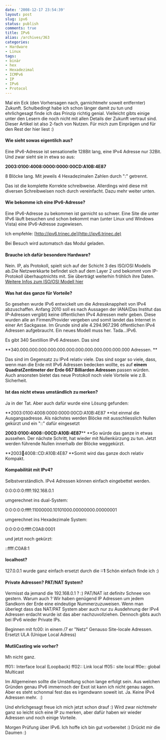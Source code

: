 ```yaml
---
date: '2008-12-17 23:54:39'
layout: post
slug: ipv6
status: publish
comments: true
title: IPv6
alias: /archives/363
categories:
- Hardware
- Linux
tags:
- binär
- hex
- Hexadezimal
- ICMPv6
- IP
- IPv6
- Protocol
---
```


Mal ein Eck (den Vorhersagen nach, garnichtmehr soweit entfernter) Zukunft. Schulbedingt habe ich schon länger damit zu tun und ehrlichgesagt finde ich das Prinzip richtig genial. Vielleicht gibts einige unter den Lesern die noch nicht mit allen Details der Zukunft vertraut sind. Dieser Artikel ist also 2-fach von Nutzen. Für mich zum Einprägen und für den Rest der hier liest :)


#### Wie sieht sowas eigentilch aus?


Eine IPv6-Adresse ist sensationelle 128Bit lang, eine IPv4 Adresse nur 32Bit. Und zwar sieht sie in etwa so aus:

**2003:0100:4008:0000:0000:00CD:A10B:4E87**

8 Blöcke lang. Mit jeweils 4 Hexadezimalen Zahlen durch ":" getrennt.

Das ist die komplette Korrekte schreibweise. Allerdings wird diese mit diversen Schreibweisen noch durch vereinfacht.
Dazu mehr weiter unten.


#### Wie bekomme ich eine IPv6-Adresse?


Eine IPv6-Adresse zu bekommen ist garnicht so schwer. Eine Site die unter IPv6 läuft besuchen und schon bekommt man
(unter Linux und Windows Vista) eine IPv6-Adresse zugewiesen.

Ich empfehle: [http://ipv6.trinec.de](http://ipv6.trinec.de)

Bei Besuch wird automatsch das Modul geladen.


#### Brauche ich dafür besondere Hardware?


Nein. IP, als Protokoll, spielt sich auf der Schicht 3 des ISO/OSI Modells ab.Die Netzwerkkarte befindet sich auf dem Layer 2 und bekommt vom IP-Protokoll überhauptnichts mit. Sie überträgt weiterhin fröhlich ihre Daten.
[Weitere Infos zum ISO/OSI Modell hier](http://de.wikipedia.org/wiki/OSI-Modell)


#### Was hat das ganze für Vorteile?


So gesehen wurde IPv6 entwickelt um die Adressknappheit von IPv4 abzuschaffen. Anfang 2010 soll es nach Aussagen der IANA(Das Institut das IP-Adressen vergibt) keine öffentlichen IPv4 Adressen mehr geben. Diese wurden alle an Firmen/Provider vergeben und somit landet das Internet in einer Art Sackgasse. Im Grunde sind alle 4.294.967.296 öffentlichen IPv4 Adressen aufgebraucht.
Ein neues Modell muss her. Tada...IPv6.

Es gibt 340 Sextillion IPv6 Adressen. Das sind

**340.000.000.000.000.000.000.000.000.000.000.000.000 Adressen.
**

Das sind im Gegensatz zu IPv4 relativ viele. Das sind sogar so viele, dass, wenn man die Erde mit IPv6 Adressen bedecken wollte, es auf **einem QuadratZentimeter der Erde 667 Billiarden Adressen** passen würden. Auch ansonsten bietet das neue Protokoll noch viele Vorteile wie z.B. Sicherheit.


#### Ist das nicht etwas umständlich zu merken?


Ja in der Tat. Aber auch dafür wurde eine Lösung gefunden:

**2003:0100:4008:0000:0000:00CD:A10B:4E87 **Ist einmal die Ausgangsadresse.
Als nächstes werden Blöcke mit ausschliesslich Nullen gekürzt und ein "::" dafür eingesetzt

**2003:0100:4008::00CD:A10B:4E87**** **So würde das ganze in etwas aussehen.
Der nächste Schritt, hat wieder mit Nullenkürzung zu tun.
Jetzt werden führende Nullen innerhalb der Blöcke weggekürzt.

**2003:100:4008::CD:A10B:4E87 **Somit wird das ganze doch relativ Kompakt.


#### Kompabilität mit IPv4?


Selbstverständlich. IPv4 Adressen können einfach eingebettet werden.

0:0:0:0:0:ffff:192.168.0.1

umgerechnet ins dual-System:

0:0:0:0:0:ffff:11000000.10101000.00000000.00000001

umgerechnet ins Hexadezimale System:

0:0:0:0:0:ffff:C0A8:0001

und jetzt noch gekürzt:

::ffff:C0A8:1


#### localhost?


127.0.0.1 wurde ganz einfach ersetzt durch die **::1**
Schön einfach finde ich :)


#### Private Adressen? PAT/NAT System?


Vermisst da jemand die 192.168.0.1 ? :) PAT/NAT ist definitv Schnee von gestern. Warum auch ? Wir haben genügend IP Adressen um jedem Sandkorn der Erde eine eindeutige Nummerzuzuweisen. Wenn man überlegt dass das NAT/PAT System aber auch nur zu Ausdehnung der IPv4 Adressen erdacht wurde ist das aber nachzuvollziehen. Dennoch gibts auch bei IPv6 wieder Private IPs.

Beginnen mit fc00: in einem /7 er "Netz"
Genauso Site-locale Adressen. Ersetzt ULA (Unique Local Adress)


#### MutliCasting wie vorher?


Mh nicht ganz.

ff01:: Interface local (Loopback)
ff02:: Link local
ff05:: site local
ff0e:: global Multicast

Im Allgemeinen sollte die Umstellung schon lange erfolgt sein. Aus welchen Gründen genau IPv6 immernoch der Exot ist kann ich nicht genau sagen. Aber es steht schonmal fest das es irgendwann soweit ist. Ja. Keine IPv4 Adressen mehr.  :)

Und ehrlichgesagt freue ich mich jetzt schon drauf :) Wird zwar nichtmehr ganz so leicht sich eine IP zu merken, aber dafür haben wir wieder Adressen und noch einige Vorteile.

Morgen Prüfung über IPv6. Ich hoffe ich bin gut vorbereitet :)
Drückt mir die Daumen :)
